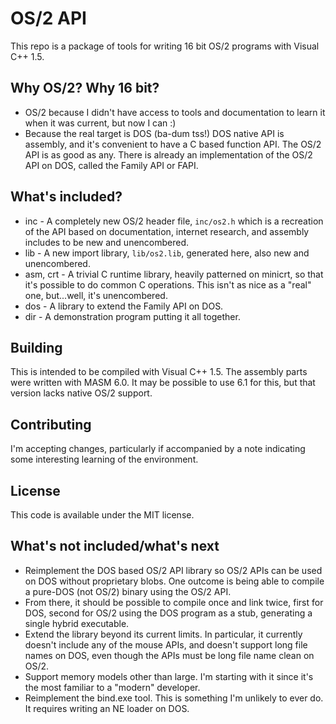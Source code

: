 # OS/2 API

This repo is a package of tools for writing 16 bit OS/2 programs with Visual C++ 1.5.

## Why OS/2? Why 16 bit?

- OS/2 because I didn't have access to tools and documentation to learn it when it was current, but now I can :)
- Because the real target is DOS (ba-dum tss!)  DOS native API is assembly, and it's convenient to have a C based function API.  The OS/2 API is as good as any.  There is already an implementation of the OS/2 API on DOS, called the Family API or FAPI.

## What's included?

- inc - A completely new OS/2 header file, `inc/os2.h` which is a recreation of the API based on documentation, internet research, and assembly includes to be new and unencombered.
- lib - A new import library, `lib/os2.lib`, generated here, also new and unencombered.
- asm, crt - A trivial C runtime library, heavily patterned on minicrt, so that it's possible to do common C operations.  This isn't as nice as a "real" one, but...well, it's unencombered.
- dos - A library to extend the Family API on DOS.
- dir - A demonstration program putting it all together.

## Building

This is intended to be compiled with Visual C++ 1.5.   The assembly parts were written with MASM 6.0.  It may be possible to use 6.1 for this, but that version lacks native OS/2 support.

## Contributing

I'm accepting changes, particularly if accompanied by a note indicating some interesting learning of the environment.

## License

This code is available under the MIT license.

## What's not included/what's next

- Reimplement the DOS based OS/2 API library so OS/2 APIs can be used on DOS without proprietary blobs.  One outcome is being able to compile a pure-DOS (not OS/2) binary using the OS/2 API.
- From there, it should be possible to compile once and link twice, first for DOS, second for OS/2 using the DOS program as a stub, generating a single hybrid executable.
- Extend the library beyond its current limits.  In particular, it currently doesn't include any of the mouse APIs, and doesn't support long file names on DOS, even though the APIs must be long file name clean on OS/2.
- Support memory models other than large.  I'm starting with it since it's the most familiar to a "modern" developer.
- Reimplement the bind.exe tool.  This is something I'm unlikely to ever do.  It requires writing an NE loader on DOS.
